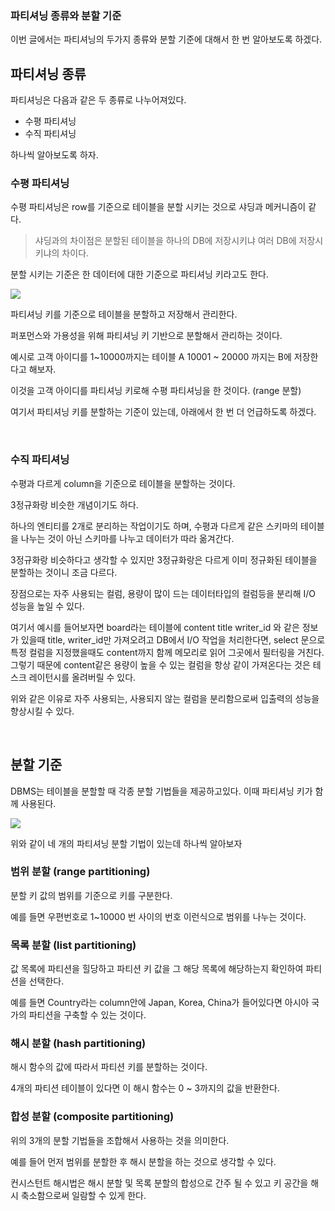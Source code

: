 ### 파티셔닝 종류와 분할 기준


이번 글에서는 파티셔닝의 두가지 종류와 분할 기준에 대해서 한 번 알아보도록 하겠다.

## 파티셔닝 종류

파티셔닝은 다음과 같은 두 종류로 나누어져있다.
- 수평 파티셔닝
- 수직 파티셔닝

하나씩 알아보도록 하자.

### 수평 파티셔닝

수평 파티셔닝은 row를 기준으로 테이블을 분할 시키는 것으로 샤딩과 메커니즘이 같다.

> 샤딩과의 차이점은 분할된 테이블을 하나의 DB에 저장시키냐 여러 DB에 저장시키냐의 차이다.

분할 시키는 기준은 한 데이터에 대한 기준으로 파티셔닝 키라고도 한다.

![](https://gmlwjd9405.github.io/images/database/horizontal-partitioning.png)

파티셔닝 키를 기준으로 테이블을 분할하고 저장해서 관리한다.

퍼포먼스와 가용성을 위해 파티셔닝 키 기반으로 분할해서 관리하는 것이다.

예시로 고객 아이디를 1~10000까지는 테이블 A 10001 ~ 20000 까지는 B에 저장한다고 해보자.

이것을 고객 아이디를 파티셔닝 키로해 수평 파티셔닝을 한 것이다. (range 분할)

여기서 파티셔닝 키를 분할하는 기준이 있는데, 아래에서 한 번 더 언급하도록 하겠다.

<br>

### 수직 파티셔닝

수평과 다르게 column을 기준으로 테이블을 분할하는 것이다.

3정규화랑 비슷한 개념이기도 하다.

하나의 엔티티를 2개로 분리하는 작업이기도 하며, 수평과 다르게 같은 스키마의 테이블을 나누는 것이 아닌 스키마를 나누고 데이터가 따라 옮겨간다.

3정규화랑 비슷하다고 생각할 수 있지만 3정규화랑은 다르게 이미 정규화된 테이블을 분할하는 것이니 조금 다르다.

장점으로는 자주 사용되는 컬럼, 용량이 많이 드는 데이터타입의 컬럼등을 분리해 I/O 성능을 높일 수 있다.

여기서 예시를 들어보자면 board라는 테이블에 content title writer_id 와 같은 정보가 있을때 title, writer_id만 가져오려고 DB에서 I/O 작업을 처리한다면, select 문으로 특정 컬럼을 지정했을때도 content까지 함께 메모리로 읽어 그곳에서 필터링을 거친다. 그렇기 때문에 content같은 용량이 높을 수 있는 컬럼을 항상 같이 가져온다는 것은 테스크 레이턴시를 올려버릴 수 있다.

위와 같은 이유로 자주 사용되는, 사용되지 않는 컬럼을 분리함으로써 입출력의 성능을 향상시킬 수 있다.

<br>

## 분할 기준

DBMS는 테이블을 분할할 때 각종 분할 기법들을 제공하고있다. 이때 파티셔닝 키가 함께 사용된다.

![](https://gmlwjd9405.github.io/images/database/partitioning.png)


위와 같이 네 개의 파티셔닝 분할 기법이 있는데 하나씩 알아보자

### 범위 분할 (range partitioning)
분할 키 값의 범위를 기준으로 키를 구분한다.

예를 들면 우편번호로 1~10000 번 사이의 번호 이런식으로 범위를 나누는 것이다.

### 목록 분할 (list partitioning)
값 목록에 파티션을 힐당하고 파티션 키 값을 그 해당 목록에 해당하는지 확인하여 파티션을 선택한다.

예를 들면 Country라는 column안에 Japan, Korea, China가 들어있다면 아시아 국가의 파티션을 구축할 수 있는 것이다.

### 해시 분할 (hash partitioning)
해시 함수의 값에 따라서 파티션 키를 분할하는 것이다.

4개의 파티션 테이블이 있다면 이 해시 함수는 0 ~ 3까지의 값을 반환한다.

### 합성 분할 (composite partitioning)
위의 3개의 분할 기법들을 조합해서 사용하는 것을 의미한다.

예를 들어 먼저 범위를 분할한 후 해시 분할을 하는 것으로 생각할 수 있다.

컨시스턴트 해시법은 해시 분할 및 목록 분할의 합성으로 간주 될 수 있고 키 공간을 해시 축소함으로써 일람할 수 있게 한다.
